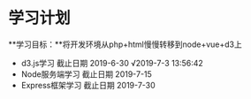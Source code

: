 # 学习计划

**学习目标：**将开发环境从php+html慢慢转移到node+vue+d3上

- d3.js学习 截止日期 2019-6-30 √2019-7-3 13:56:42
- Node服务端学习 截止日期 2019-7-15
- Express框架学习 截止日期 2019-7-30